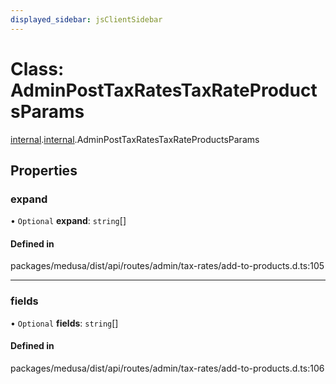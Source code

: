 ```yaml
---
displayed_sidebar: jsClientSidebar
---
```


# Class: AdminPostTaxRatesTaxRateProductsParams

[internal](../modules/internal-8.md).[internal](../modules/internal-8.internal.md).AdminPostTaxRatesTaxRateProductsParams

## Properties

### expand

• `Optional` **expand**: `string`[]

#### Defined in

packages/medusa/dist/api/routes/admin/tax-rates/add-to-products.d.ts:105

___

### fields

• `Optional` **fields**: `string`[]

#### Defined in

packages/medusa/dist/api/routes/admin/tax-rates/add-to-products.d.ts:106

